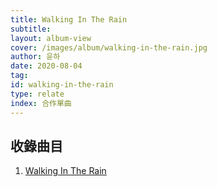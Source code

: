 ```yaml
---
title: Walking In The Rain
subtitle:
layout: album-view
cover: /images/album/walking-in-the-rain.jpg
author: 윤하
date: 2020-08-04
tag:
id: walking-in-the-rain
type: relate
index: 合作單曲
---
```


## 收錄曲目

1. [Walking In The Rain](/walking-in-the-rain/walking-in-the-rain/)
